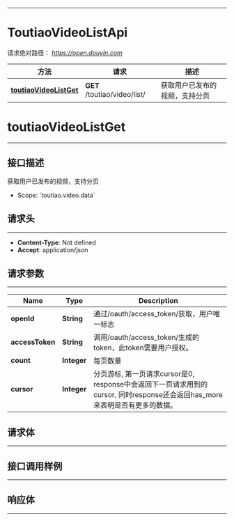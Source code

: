 <hr/>

# ToutiaoVideoListApi
请求绝对路径： *https://open.douyin.com*
<a name="ToutiaoVideoListApi_doc_start"></a>

方法 | 请求 | 描述
------------- | ------------- | -------------
[**toutiaoVideoListGet**](#toutiaoVideoListGet) | **GET** /toutiao/video/list/ | 获取用户已发布的视频，支持分页

<a name="toutiaoVideoListGet"></a>
# **toutiaoVideoListGet**
<hr/>

## 接口描述
获取用户已发布的视频，支持分页
* Scope: &#x60;toutiao.video.data&#x60; 
## 请求头
<hr/>

- **Content-Type**: Not defined
- **Accept**: application/json

## 请求参数
<hr/>


Name | Type | Description
------------- | ------------- | ------------- 
 **openId** | **String**| 通过/oauth/access_token/获取，用户唯一标志
 **accessToken** | **String**| 调用/oauth/access_token/生成的token，此token需要用户授权。
 **count** | **Integer**| 每页数量
 **cursor** | **Integer**| 分页游标, 第一页请求cursor是0, response中会返回下一页请求用到的cursor, 同时response还会返回has_more来表明是否有更多的数据。

## 请求体
<hr/>






## 接口调用样例
<hr/>

<codetabs src="../.codetabs/ToutiaoVideoListApi_toutiaoVideoListGet.code">

## 响应体
<hr/>

<markdown src="./model/ToutiaoVideoListResponse.md" />

